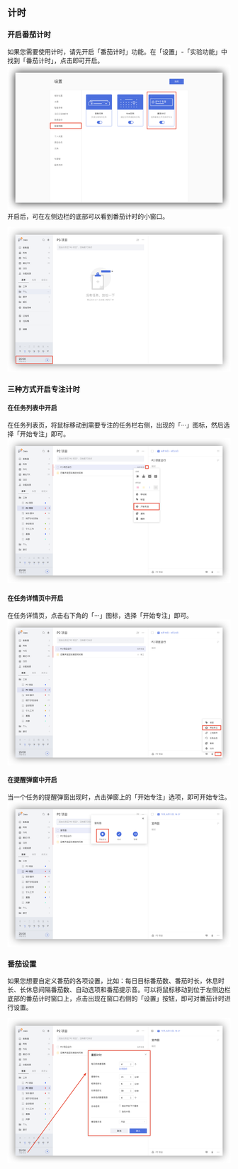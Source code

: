 ## 计时

### 开启番茄计时
如果您需要使用计时，请先开启「番茄计时」功能。在「设置」-「实验功能」中找到「番茄计时」，点击即可开启。
![webpomo1](images/web/webpomo1.png)
开启后，可在左侧边栏的底部可以看到番茄计时的小窗口。

![webpomo2](images/web/webpomo2.png)

### 三种方式开启专注计时

#### 在任务列表中开启

在任务列表页，将鼠标移动到需要专注的任务栏右侧，出现的「···」图标，然后选择「开始专注」即可。
![webpomo3](images/web/webpomo3.png)
#### 在任务详情页中开启

在任务详情页，点击右下角的「···」图标，选择「开始专注」即可。
![webpomo4](images/web/webpomo4.png)
#### 在提醒弹窗中开启

当一个任务的提醒弹窗出现时，点击弹窗上的「开始专注」选项，即可开始专注。
![webpomo5](images/web/webpomo5.png)


### 番茄设置
如果您想要自定义番茄的各项设置，比如：每日目标番茄数、番茄时长，休息时长、长休息间隔番茄数、自动选项和番茄提示音。可以将鼠标移动到位于左侧边栏底部的番茄计时窗口上，点击出现在窗口右侧的「设置」按钮，即可对番茄计时进行设置。

![webpomo6](images/web/webpomo6.png)